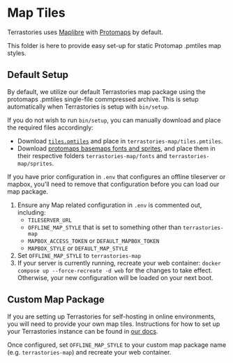 # Map Tiles

Terrastories uses [Maplibre](https://maplibre.org/) with [Protomaps](https://protomaps.com/) by default.

This folder is here to provide easy set-up for static Protomap .pmtiles map styles.

## Default Setup

By default, we utilize our default Terrastories map package using the protomaps .pmtiles single-file commpressed archive. This is setup automatically when Terrastories is setup with `bin/setup`.

If you do not wish to run `bin/setup`, you can manually download and place the required files accordingly:

- Download [`tiles.pmtiles`](https://t.ly/OTZpR) and place in `terrastories-map/tiles.pmtiles`.
- Download [protomaps basemaps fonts and sprites](https://github.com/protomaps/basemaps-assets/), and place them in their respective folders `terrastories-map/fonts` and `terrastories-map/sprites`.

If you have prior configuration in `.env` that configures an offline tileserver or mapbox, you'll need to remove that configuration before you can load our map package.

1. Ensure any Map related configuration in `.env` is commented out, including:
    - `TILESERVER_URL`
    - `OFFLINE_MAP_STYLE` that is set to something other than `terrastories-map`
    - `MAPBOX_ACCESS_TOKEN` or `DEFAULT_MAPBOX_TOKEN`
    - `MAPBOX_STYLE` or `DEFAULT_MAP_STYLE`
1. Set `OFFLINE_MAP_STYLE` to `terrastories-map`
1. If your server is currently running, recreate your web container: `docker compose up --force-recreate -d web` for the changes to take effect. Otherwise, your new configuration will be loaded on your next boot.

## Custom Map Package

If you are setting up Terrastories for self-hosting in online environments, you will need to provide your own map tiles. Instructions for how to set up your Terrastories instance can be found in [our docs](https://docs.terrastories.app/).

Once configured, set `OFFLINE_MAP_STYLE` to your custom map package name (e.g. `terrastories-map`) and recreate your web container.
